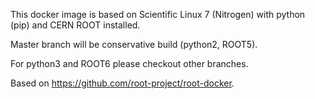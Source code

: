This docker image is based on Scientific Linux 7 (Nitrogen) with python (pip) and CERN ROOT installed.

Master branch will be conservative build (python2, ROOT5).

For python3 and ROOT6 please checkout other branches.

Based on https://github.com/root-project/root-docker.
